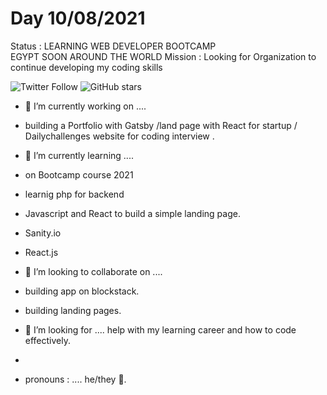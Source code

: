 # Day 10/08/2021
Status : LEARNING WEB DEVELOPER BOOTCAMP  
EGYPT SOON AROUND THE WORLD
Mission : Looking for Organization to continue developing my coding skills 

![Twitter Follow](https://img.shields.io/twitter/follow/zoro_94?style=social)
![GitHub stars](https://img.shields.io/github/stars/zoro9483?tab=stars?style=social)
- 🔭 I’m currently working on ....
-  building a 
 Portfolio with Gatsby /land page with React for startup / Dailychallenges website for coding interview .

- 🌱 I’m currently learning .... 
- on Bootcamp course 2021
- learnig php for backend
- Javascript and React to build a simple landing page.
- Sanity.io
- React.js
 
- 👯 I’m looking to collaborate on .... 
- building app on blockstack.
- building landing pages.
 

- 🤔 I’m looking for .... help with my learning career and how to code effectively.
- 
- pronouns : .... he/they 🐛.



